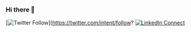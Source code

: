 ### Hi there 👋

<!--
**ekamkohli/ekamkohli** is a ✨ _special_ ✨ repository because its `README.md` (this file) appears on your GitHub profile.

Here are some ideas to get you started:

- 🔭 I’m currently working on ...
- 🌱 I’m currently learning ...
- 👯 I’m looking to collaborate on ...
- 🤔 I’m looking for help with ...
- 💬 Ask me about ...
- 📫 How to reach me: ...
- 😄 Pronouns: ...
- ⚡ Fun fact: ...
-->

[![Twitter Follow](https://img.shields.io/twitter/follow/ekamkohli?color=1DA1F2&logo=twitter&style=for-the-badge)](https://twitter.com/intent/follow?
[![LinkedIn Connect](https://img.shields.io/badge/LinkedIn-Connect-blue?style=for-the-badge&logo=linkedin)](https://linkedin.com/in/ekamkohli)
